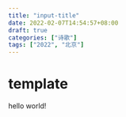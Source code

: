 ```yaml
---
title: "input-title"
date: 2022-02-07T14:54:57+08:00
draft: true
categories: ["诗歌"]
tags: ["2022", "北京"]
---
```

# template

hello world!

